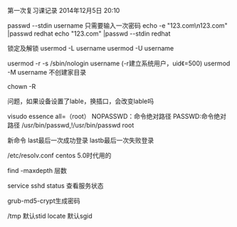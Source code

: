 第一次复习课记录
2014年12月5日
20:10
 
passwd --stdin username 只需要输入一次密码
echo -e "123.com\n123.com" |passwd redhat
echo "123.com" |passwd --stdin redhat
 
锁定及解锁
usermod -L username
usermod -U username
 
usermod -r -s /sbin/nologin username (-r建立系统用户，uid《=500)
usermod -M username 不创建家目录
 
chown -R
 
问题，如果设备设置了lable，换插口，会改变lable吗
 
visudo
essence all=（root） NOPASSWD：命令绝对路径 PASSWD:命令绝对路径 
/usr/bin/passwd,!/usr/bin/passwd root
 
新命令
last最后一次成功登录
lastb最后一次失败登录
 
/etc/resolv.conf centos 5.0时代用的
 
find -maxdepth 层数
 
service sshd status 查看服务状态
 
grub-md5-crypt生成密码
 
/tmp 默认stid locate 默认sgid
